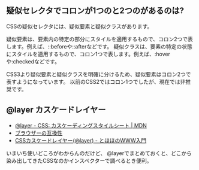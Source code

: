 ## 疑似セレクタでコロンが1つのと2つのがあるのは?

CSSの疑似セレクタには、疑似要素と疑似クラスがあります。

疑似要素は、要素内の特定の部分にスタイルを適用するもので、コロン2つで表します。例えば、::beforeや::afterなどです。
疑似クラスは、要素の特定の状態にスタイルを適用するもので、コロン1つで表します。例えば、:hoverや:checkedなどです。

CSS3より疑似要素と疑似クラスを明確に分けるため、疑似要素はコロン2つで表すようになっています。
以前のCSS2ではコロン1つでしたが、現在では非推奨です。

## @layer カスケードレイヤー

- [@layer \- CSS: カスケーディングスタイルシート \| MDN](https://developer.mozilla.org/ja/docs/Web/CSS/@layer)
- [ブラウザーの互換性](https://developer.mozilla.org/ja/docs/Web/CSS/@layer#%E3%83%96%E3%83%A9%E3%82%A6%E3%82%B6%E3%83%BC%E3%81%AE%E4%BA%92%E6%8F%9B%E6%80%A7)
- [CSSカスケードレイヤー(@layer) - とほほのWWW入門](https://www.tohoho-web.com/ex/css-cascade-layers.html)

いまいち使いどころがわからんのだけど、
@layerでまとめておくと、どこから染み出してきたCSSなのかインスペクターで調べるとき便利。
